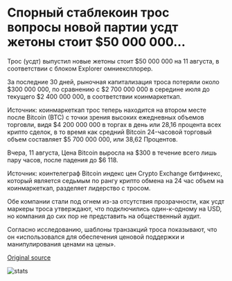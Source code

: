 # Спорный стаблекоин трос вопросы новой партии усдт жетоны стоит $50 000 000...

Трос (усдт) выпустил новые жетоны стоит $50 000 000 на 11 августа, в соответствии с блоком Explorer омниексплорер.

За последние 30 дней, рыночная капитализация троса потеряли около $300 000 000, по сравнению с $2 700 000 000 в середине июля до текущего $2 400 000 000, в соответствии коинмаркеткап.

Источник: коинмаркеткап трос теперь находится на втором месте после Bitcoin (BTC) с точки зрения высоких ежедневных объемов торговли, видя $4 200 000 000 в торгах в день или 28,16 процента всех крипто сделок, в то время как средний Bitcoin 24-часовой торговый объем составляет $5 700 000 000, или 38,62 Процентов.

Вчера, 11 августа, Цена Bitcoin выросла на $300 в течение всего лишь пару часов, после падения до $6 118.

Источник: коинтелеграф Bitcoin индекс цен Crypto Exchange битфинекс, который является седьмым по рангу крипто обмена на 24 час объем на коинмаркеткап, разделяет лидерство с тросом.

Обе компании стали под огнем из-за отсутствия прозрачности, как усдт маркеры троса утверждают, что подключились один-к-одному на USD, но компания до сих пор не представить на общественный аудит.

Согласно исследованию, шаблоны транзакций троса показывают, что он «использовался для обеспечения ценовой поддержки и манипулирования ценами на цены».

[Original source](https://cointelegraph.com/news/controversial-stablecoin-tether-issues-new-batch-of-usdt-tokens-worth-50-million)

![stats](https://c.statcounter.com/11760860/0/a89fa40b/1/ "stats")